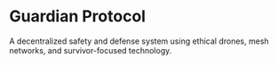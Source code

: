 # Guardian Protocol

A decentralized safety and defense system using ethical drones, mesh networks, and survivor-focused technology.